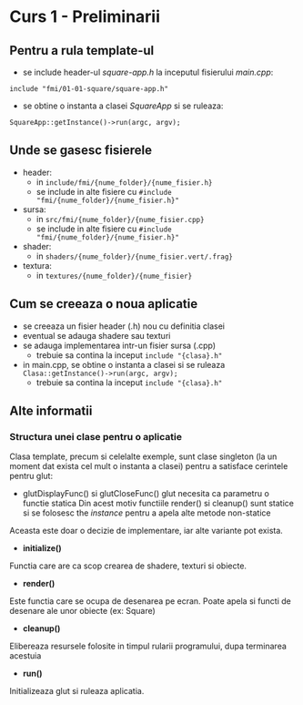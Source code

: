 # Curs 1 - Preliminarii
## Pentru a rula template-ul
- se include header-ul *square-app.h* la inceputul fisierului *main.cpp*:

```include "fmi/01-01-square/square-app.h"```
- se obtine o instanta a clasei *SquareApp* si se ruleaza:

```SquareApp::getInstance()->run(argc, argv);```


## Unde se gasesc fisierele
- header:
    - in ```include/fmi/{nume_folder}/{nume_fisier.h}```
    - se include in alte fisiere cu ```#include "fmi/{nume_folder}/{nume_fisier.h}"```
- sursa:
    - in ```src/fmi/{nume_folder}/{nume_fisier.cpp}```
    - se include in alte fisiere cu ```#include "fmi/{nume_folder}/{nume_fisier.h}"```
- shader:
    - in ```shaders/{nume_folder}/{nume_fisier.vert/.frag}```
- textura:
    - in ```textures/{nume_folder}/{nume_fisier}```

## Cum se creeaza o noua aplicatie
- se creeaza un fisier header (.h) nou cu definitia clasei
- eventual se adauga shadere sau texturi
- se adauga implementarea intr-un fisier sursa (.cpp)
    - trebuie sa contina la inceput ```include "{clasa}.h"```
- in main.cpp, se obtine o instanta a clasei si se ruleaza
```Clasa::getInstance()->run(argc, argv);```
    - trebuie sa contina la inceput ```include "{clasa}.h"```


## Alte informatii
### Structura unei clase pentru o aplicatie
Clasa template, precum si celelalte exemple, sunt clase singleton (la un moment dat exista cel mult o instanta a clasei) pentru a satisface cerintele pentru glut:
- glutDisplayFunc() si glutCloseFunc() glut necesita ca parametru o functie statica
Din acest motiv functiile render() si cleanup() sunt statice si se folosesc the *instance* pentru a apela alte metode non-statice

Aceasta este doar o decizie de implementare, iar alte variante pot exista.

- **initialize()**

Functia care are ca scop crearea de shadere, texturi si obiecte.

- **render()**

Este functia care se ocupa de desenarea pe ecran. Poate apela si functi de desenare ale unor obiecte (ex: Square)

- **cleanup()**

Elibereaza resursele folosite in timpul rularii programului, dupa terminarea acestuia

- **run()**

Initializeaza glut si ruleaza aplicatia.